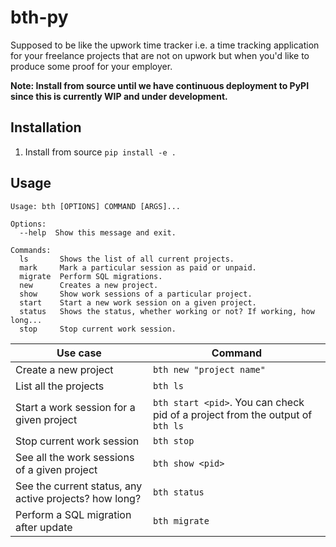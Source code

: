 # bth-py

Supposed to be like the upwork time tracker i.e. a time tracking application
for your freelance projects that are not on upwork but when you'd like to
produce some proof for your employer.

**Note: Install from source until we have continuous deployment to PyPI since
this is currently WIP and under development.**

## Installation

1. Install from source
    `pip install -e .`
<!--2. Install from PyPI-->
<!--`pip install bth`-->

## Usage

```
Usage: bth [OPTIONS] COMMAND [ARGS]...

Options:
  --help  Show this message and exit.

Commands:
  ls       Shows the list of all current projects.
  mark     Mark a particular session as paid or unpaid.
  migrate  Perform SQL migrations.
  new      Creates a new project.
  show     Show work sessions of a particular project.
  start    Start a new work session on a given project.
  status   Shows the status, whether working or not? If working, how long...
  stop     Stop current work session.
```

| Use case | Command |
| -------- | ------- |
| Create a new project | `bth new "project name"` |
| List all the projects | `bth ls` |
| Start a work session for a given project | `bth start <pid>`. You can check pid of a project from the output of `bth ls`|
| Stop current work session | `bth stop` |
| See all the work sessions of a given project | `bth show <pid>`|
| See the current status, any active projects? how long? | `bth status` |
| Perform a SQL migration after update | `bth migrate` |
